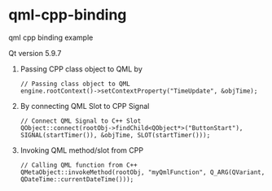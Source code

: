 # qml-cpp-binding
qml cpp binding example

Qt version 5.9.7

1. Passing CPP class object to QML by
    ```
    // Passing class object to QML
    engine.rootContext()->setContextProperty("TimeUpdate", &objTime);
    ```

2. By connecting QML Slot to CPP Signal
    ```
    // Connect QML Signal to C++ Slot
    QObject::connect(rootObj->findChild<QObject*>("ButtonStart"), SIGNAL(startTimer()), &objTime, SLOT(startTimer()));
    ```

3. Invoking QML method/slot from CPP
   ```
   // Calling QML function from C++
   QMetaObject::invokeMethod(rootObj, "myQmlFunction", Q_ARG(QVariant, QDateTime::currentDateTime()));
   ```
   
